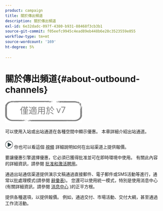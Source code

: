 ```yaml
---
product: campaign
title: 關於傳出頻道
description: 關於傳出頻道
exl-id: 6e32dadc-097f-4380-b931-88468f3cb3b1
source-git-commit: f05eefc9945c4ead89eb448b6e28c3523559e055
workflow-type: tm+mt
source-wordcount: '169'
ht-degree: 5%

---
```


# 關於傳出頻道{#about-outbound-channels}

![](../../assets/v7-only.svg)

可以使用入站或出站通道在各種空間中顯示優惠。 本章詳細介紹出站通道。

![](assets/do-not-localize/how-to-video.png) 你也可以看這個 [視頻](https://helpx.adobe.com/campaign/classic/how-to/deliver-an-offer-on-outbound-channel-in-acv6.html?playlist=/ccx/v1/collection/product/campaign/classic/segment/digital-marketers/explevel/intermediate/applaunch/get-started/collection.ccx.js&amp;ref=helpx.adobe.com) 詳細說明如何在出站渠道上提供報價。

要讓優惠引擎選擇優惠，它必須已獲得批准並可在即時環境中使用。 有關此內容的詳細資訊，請參閱 [批准和激活聘用](../../interaction/using/approving-and-activating-an-offer.md)。

通過出站通信渠道提供演示文稿通過直接郵件、電子郵件或SMS活動等進行，通常以批處理模式(請參閱 [辭彙表](../../interaction/using/glossary.md))。 您還可以使用統一模式，特別是使用消息中心(有關詳細資訊，請參閱 [消息中心](../../message-center/using/about-transactional-messaging.md) )的正平方根。

提供各種選項，以提供報價。 例如，通過交付、市場活動、交付大綱，甚至通過工作流活動。
